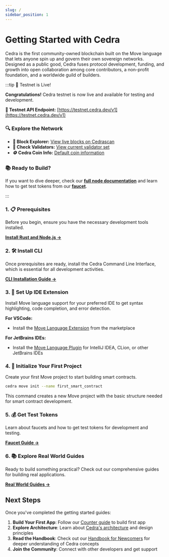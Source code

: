 ```yaml
---
slug: /
sidebar_position: 1
---
```


# Getting Started with Cedra
Cedra is the first community-owned blockchain built on the Move language that lets anyone spin up and govern their own sovereign networks. Designed as a public good, Cedra fuses protocol development, funding, and growth into open collaboration among core contributors, a non-profit foundation, and a worldwide guild of builders.



:::tip 🎉 Testnet is Live!

**Congratulations!** Cedra testnet is now live and available for testing and development.

**🚀 Testnet API Endpoint:** [https://testnet.cedra.dev/v1](https://testnet.cedra.dev/v1)

### 🔍 Explore the Network

- **🔎 Block Explorer:** [View live blocks on Cedrascan](https://cedrascan.com)
- **👥 Check Validators:** [View current validator set](https://testnet.cedra.dev/v1/accounts/0x1/resource/0x1::stake::ValidatorSet)
- **🪙 Cedra Coin Info:** [Default coin information](https://testnet.cedra.dev/v1/accounts/0x1/resource/0x1::coin::CoinInfo%3C0x1::cedra_coin::CedraCoin%3E)

### 📚 Ready to Build?

If you want to dive deeper, check our [**full node documentation**](/full-node) and learn how to get test tokens from our [**faucet**](/getting-started/faucet).

:::


### 1. 📋 Prerequisites
Before you begin, ensure you have the necessary development tools installed.

[**Install Rust and Node.js →**](/getting-started/libs)

### 2. 🛠️ Install CLI
Once prerequisites are ready, install the Cedra Command Line Interface, which is essential for all development activities.

[**CLI Installation Guide →**](/getting-started/cli)

### 3. 🔧 Set Up IDE Extension
Install Move language support for your preferred IDE to get syntax highlighting, code completion, and error detection.

**For VSCode:**
- Install the [Move Language Extension](https://marketplace.visualstudio.com/items?itemName=MoveBit.aptos-move-analyzer) from the marketplace

**For JetBrains IDEs:**
- Install the [Move Language Plugin](https://plugins.jetbrains.com/plugin/14721-move-on-aptos) for IntelliJ IDEA, CLion, or other JetBrains IDEs

### 4. 🚀 Initialize Your First Project
Create your first Move project to start building smart contracts.

```bash
cedra move init --name first_smart_contract
```

This command creates a new Move project with the basic structure needed for smart contract development.

### 5. 💰 Get Test Tokens
Learn about faucets and how to get test tokens for development and testing.

[**Faucet Guide →**](/getting-started/faucet)

### 6. 📚 Explore Real World Guides
Ready to build something practical? Check out our comprehensive guides for building real applications.

[**Real World Guides →**](/real-world-guides)

## Next Steps

Once you've completed the getting started guides:

1. **Build Your First App**: Follow our [Counter guide](/getting-started/counter) to build first app
2. **Explore Architecture**: Learn about [Cedra's architecture](/architecture) and design principles
3. **Read the Handbook**: Check out our [Handbook for Newcomers](/handbook-for-newcomers) for deeper understanding of Cedra concepts
4. **Join the Community**: Connect with other developers and get support
